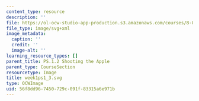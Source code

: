 ```yaml
---
content_type: resource
description: ''
file: https://ol-ocw-studio-app-production.s3.amazonaws.com/courses/8-01sc-classical-mechanics-fall-2016/56f8dd967450729c091f83315a6e971b_week1ps1_3.svg
file_type: image/svg+xml
image_metadata:
  caption: ''
  credit: ''
  image-alt: ''
learning_resource_types: []
parent_title: PS.1.2 Shooting the Apple
parent_type: CourseSection
resourcetype: Image
title: week1ps1_3.svg
type: OCWImage
uid: 56f8dd96-7450-729c-091f-83315a6e971b
---
```

